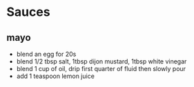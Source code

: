 # Sauces

## mayo

- blend an egg for 20s
- blend 1/2 tbsp salt, 1tbsp dijon mustard, 1tbsp white vinegar
- blend 1 cup of oil, drip first quarter of fluid then slowly pour
- add 1 teaspoon lemon juice
